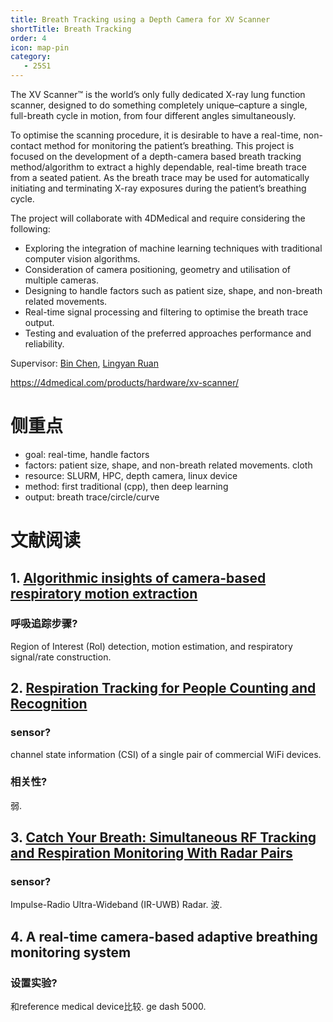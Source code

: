```yaml
---
title: Breath Tracking using a Depth Camera for XV Scanner
shortTitle: Breath Tracking
order: 4
icon: map-pin
category:
   - 25S1
---
```


The XV Scanner™ is the world’s only fully dedicated X-ray lung function scanner, designed to do something completely unique–capture a single, full-breath cycle in motion, from four different angles simultaneously.


To optimise the scanning procedure, it is desirable to have a real-time, non-contact method for monitoring the patient’s breathing. This project is focused on the development of a depth-camera based breath tracking method/algorithm to extract a highly dependable, real-time breath trace from a seated patient. As the breath trace may be used for automatically initiating and terminating X-ray exposures during the patient’s breathing cycle.


The project will collaborate with 4DMedical and require considering the following:

- Exploring the integration of machine learning techniques with traditional computer vision algorithms.
- Consideration of camera positioning, geometry and utilisation of multiple cameras.
- Designing to handle factors such as patient size, shape, and non-breath related movements.
- Real-time signal processing and filtering to optimise the breath trace output.
- Testing and evaluation of the preferred approaches performance and reliability.

Supervisor: [Bin Chen](https://binchen.me/), [Lingyan Ruan](https://lyruan.com/)

https://4dmedical.com/products/hardware/xv-scanner/

# 侧重点

- goal: real-time, handle factors
- factors: patient size, shape, and non-breath related movements. cloth
- resource: SLURM, HPC, depth camera, linux device
- method: first traditional (cpp), then deep learning
- output: breath trace/circle/curve

# 文献阅读

## 1. [Algorithmic insights of camera-based respiratory motion extraction](https://iopscience.iop.org/article/10.1088/1361-6579/ac5b49/pdf)

### 呼吸追踪步骤?

Region of Interest (RoI) detection, motion estimation, and respiratory signal/rate
construction.

## 2. [Respiration Tracking for People Counting and Recognition](https://blog.csdn.net/a_beatiful_knife/article/details/119716157)

### sensor?

channel state information (CSI) of a single pair of commercial WiFi devices.

### 相关性?

弱.

## 3. [Catch Your Breath: Simultaneous RF Tracking and Respiration Monitoring With Radar Pairs](https://blog.csdn.net/zzq0523/article/details/128633338)

### sensor?

Impulse-Radio Ultra-Wideband (IR-UWB) Radar. 波.

## 4. A real-time camera-based adaptive breathing monitoring system

### 设置实验?

和reference medical device比较. ge dash 5000.